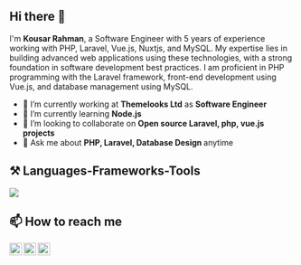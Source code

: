 ## Hi there 👋 
<p>
  I'm <b>Kousar Rahman</b>, a Software Engineer with 5 years of experience working with PHP, Laravel,  Vue.js, Nuxtjs, and MySQL. My expertise lies in building advanced web applications using these technologies, with a strong foundation in software development best practices. I am proficient in PHP programming with the Laravel framework, front-end development using Vue.js, and database management using MySQL.
</p>

- 🔭 I’m currently working at <b>Themelooks Ltd</b> as <b>Software Engineer</b>
- 🌱 I’m currently learning <b>Node.js</b>
- 👯 I’m looking to collaborate on <b>Open source Laravel, php, vue.js projects</b>
- 💬 Ask me about <b>PHP, Laravel, Database Design </b> anytime
  
## ⚒️ Languages-Frameworks-Tools
<div>
    <img src="https://skillicons.dev/icons?i=php,laravel,mysql,docker,javascript,jquery,vuejs,nuxtjs,html,css,vscode,github,bootstrap,aws,linux,git" /><br>
</div>

## 📫 How to reach me
<div>
<a href="https://www.linkedin.com/in/kousarrahman/"><img align="left" alt="LinkedIn" width="22px" src="https://cdn.jsdelivr.net/npm/simple-icons@v3/icons/linkedin.svg" /></a>
<a href="mailto:kousar.cse2334@gmail.com"><img align="left" alt="Twitter" width="22px" src="https://cdn.jsdelivr.net/npm/simple-icons@v3/icons/gmail.svg" /></a>
<a href="https://www.facebook.com/kousarrahman"><img align="left" alt="Twitter" width="22px" src="https://cdn.jsdelivr.net/npm/simple-icons@v3/icons/facebook.svg" /></a>
</div>
<br />
